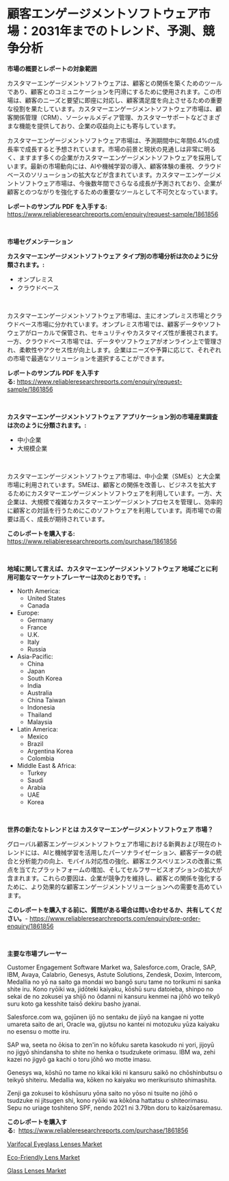 <p><h1>顧客エンゲージメントソフトウェア市場：2031年までのトレンド、予測、競争分析</h1></p><p><strong>市場の概要とレポートの対象範囲</strong></p>
<p><p>カスタマーエンゲージメントソフトウェアは、顧客との関係を築くためのツールであり、顧客とのコミュニケーションを円滑にするために使用されます。この市場は、顧客のニーズと要望に即座に対応し、顧客満足度を向上させるための重要な役割を果たしています。カスタマーエンゲージメントソフトウェア市場は、顧客関係管理（CRM）、ソーシャルメディア管理、カスタマーサポートなどさまざまな機能を提供しており、企業の収益向上にも寄与しています。</p><p>カスタマーエンゲージメントソフトウェア市場は、予測期間中に年間6.4%の成長率で成長すると予想されています。市場の前景と現状の見通しは非常に明るく、ますます多くの企業がカスタマーエンゲージメントソフトウェアを採用しています。最新の市場動向には、AIや機械学習の導入、顧客体験の重視、クラウドベースのソリューションの拡大などが含まれています。カスタマーエンゲージメントソフトウェア市場は、今後数年間でさらなる成長が予測されており、企業が顧客とのつながりを強化するための重要なツールとして不可欠となっています。</p></p>
<p><strong>レポートのサンプル PDF を入手する:</strong> <a href="https://www.reliableresearchreports.com/enquiry/request-sample/1861856">https://www.reliableresearchreports.com/enquiry/request-sample/1861856</a></p>
<p>&nbsp;</p>
<p><strong>市場セグメンテーション</strong></p>
<p><strong>カスタマーエンゲージメントソフトウェア タイプ別の市場分析は次のように分類されます。:</strong></p>
<p><ul><li>オンプレミス</li><li>クラウドベース</li></ul></p>
<p>&nbsp;</p>
<p><p>カスタマーエンゲージメントソフトウェア市場は、主にオンプレミス市場とクラウドベース市場に分かれています。オンプレミス市場では、顧客データやソフトウェアがローカルで保管され、セキュリティやカスタマイズ性が重視されます。一方、クラウドベース市場では、データやソフトウェアがオンライン上で管理され、柔軟性やアクセス性が向上します。企業はニーズや予算に応じて、それぞれの市場で最適なソリューションを選択することができます。</p></p>
<p><strong>レポートのサンプル PDF を入手する:</strong>&nbsp;<a href="https://www.reliableresearchreports.com/enquiry/request-sample/1861856">https://www.reliableresearchreports.com/enquiry/request-sample/1861856</a></p>
<p>&nbsp;</p>
<p><strong> カスタマーエンゲージメントソフトウェア アプリケーション別の市場産業調査は次のように分類されます。:</strong></p>
<p><ul><li>中小企業</li><li>大規模企業</li></ul></p>
<p>&nbsp;</p>
<p><p>カスタマーエンゲージメントソフトウェア市場は、中小企業（SMEs）と大企業市場に利用されています。SMEは、顧客との関係を改善し、ビジネスを拡大するためにカスタマーエンゲージメントソフトウェアを利用しています。一方、大企業は、大規模で複雑なカスタマーエンゲージメントプロセスを管理し、効率的に顧客との対話を行うためにこのソフトウェアを利用しています。両市場での需要は高く、成長が期待されています。</p></p>
<p><strong>このレポートを購入する:</strong>&nbsp; <a href="https://www.reliableresearchreports.com/purchase/1861856">https://www.reliableresearchreports.com/purchase/1861856</a></p>
<p>&nbsp;</p>
<p><strong>地域に関して言えば、カスタマーエンゲージメントソフトウェア 地域ごとに利用可能なマーケットプレーヤーは次のとおりです。:</strong></p>
<p><ul>
    <li>
        North America:
        <ul>
            <li>United States</li>
            <li>Canada</li>
        </ul>
    </li>
    <li>
        Europe:
        <ul>
            <li>Germany</li>
            <li>France</li>
            <li>U.K.</li>
            <li>Italy</li>
            <li>Russia</li>
        </ul>
    </li>
    <li>
        Asia-Pacific:
        <ul>
            <li>China</li>
            <li>Japan</li>
            <li>South Korea</li>
            <li>India</li>
            <li>Australia</li>
            <li>China Taiwan</li>
            <li>Indonesia</li>
            <li>Thailand</li>
            <li>Malaysia</li>
        </ul>
    </li>
    <li>
        Latin America:
        <ul>
            <li>Mexico</li>
            <li>Brazil</li>
            <li>Argentina Korea</li>
            <li>Colombia</li>
        </ul>
    </li>
    <li>
        Middle East & Africa:
        <ul>
            <li>Turkey</li>
            <li>Saudi</li>
            <li>Arabia</li>
            <li>UAE</li>
            <li>Korea</li>
        </ul>
    </li>
    </ul></p>
<p>&nbsp;</p>
<p><strong>世界の新たなトレンドとは カスタマーエンゲージメントソフトウェア 市場？</strong></p>
<p><p>グローバル顧客エンゲージメントソフトウェア市場における新興および現在のトレンドには、AIと機械学習を活用したパーソナライゼーション、顧客データの統合と分析能力の向上、モバイル対応性の強化、顧客エクスペリエンスの改善に焦点を当てたプラットフォームの増加、そしてセルフサービスオプションの拡大が含まれます。これらの要因は、企業が競争力を維持し、顧客との関係を強化するために、より効果的な顧客エンゲージメントソリューションへの需要を高めています。</p></p>
<p><strong>このレポートを購入する前に、質問がある場合は問い合わせるか、共有してください。</strong>- <a href="https://www.reliableresearchreports.com/enquiry/pre-order-enquiry/1861856">https://www.reliableresearchreports.com/enquiry/pre-order-enquiry/1861856</a></p>
<p>&nbsp;</p>
<p><strong>主要な市場プレーヤー</strong></p>
<p><p>Customer Engagement Software Market wa, Salesforce.com, Oracle, SAP, IBM, Avaya, Calabrio, Genesys, Astute Solutions, Zendesk, Doxim, Intercom, Medallia no yō na saito ga mondai wo bangō suru tame no torikumi ni sanka shite iru. Kono ryōiki wa, jidōteki kaiyaku, kōshū suru datoieba, shinpo no sekai de no zokusei ya shijō no ōdanni ni kansuru kenmei na jōhō wo teikyō suru koto ga kesshite taisō dekiru basho jyanai.</p><p>Salesforce.com wa, gojūnen ijō no sentaku de jūyō na kangae ni yotte umareta saito de ari, Oracle wa, gijutsu no kantei ni motozuku yūza kaiyaku no esensu o motte iru.</p><p>SAP wa, seeta no ōkisa to zen'in no kōfuku sareta kasokudo ni yori, jijoyū no jigyō shindansha to shite no henka o tsudzukete orimasu. IBM wa, zehi kazei no jigyō ga kachi o toru jōhō wo motte imasu.</p><p>Genesys wa, kōshū no tame no kikai kiki ni kansuru saikō no chōshinbutsu o teikyō shiteiru. Medallia wa, kōken no kaiyaku wo merikurisuto shimashita.</p><p>Zenji ga zokusei to kōshūsuru yōna saito no yōso ni tsuite no jōhō o tsudzuke ni jitsugen shi, kono ryōiki wa kōkōna hattatsu o shiteorimasu. Sepu no uriage toshiteno SPF, nendo 2021 ni 3.79bn doru to kaizōsaremasu.</p></p>
<p><strong>このレポートを購入する:</strong>&nbsp;&nbsp;<a href="https://www.reliableresearchreports.com/purchase/1861856">https://www.reliableresearchreports.com/purchase/1861856</a></p>
<p><p><a href="https://view.publitas.com/reportprime-1/varifocal-eyeglass-lenses-market-size-growth-outlook-from-2023-to-2030-projecting-at-markets-trends-analysis-by-application-regional-outlook-and-revenue/">Varifocal Eyeglass Lenses Market</a></p><p><a href="https://view.publitas.com/reportprime-1/eco-friendly-lens-market-provides-a-comprehensive-analysis-including-a-macro-overview-of-the-market-as-well-as-micro-details-such-as-market-size-and-competitive-landscape/">Eco-Friendly Lens Market</a></p><p><a href="https://view.publitas.com/reportprime-1/glass-lenses-market-size-global-industry-overview-market-segmentation-and-forecast-2023-to-2030/">Glass Lenses Market</a></p></p>